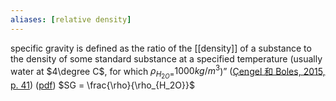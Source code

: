 ```yaml
---
aliases: [relative density]
---
```

specific gravity is defined as the ratio of the [[density]] of a substance to the density of some standard substance at a specified temperature (usually water at $4\degree C$, for which $\rho_{H_{2O} =}1000 kg/m^3$)” ([Çengel 和 Boles, 2015, p. 41](zotero://select/library/items/FCMSUVW2)) ([pdf](zotero://open-pdf/library/items/DFP6L6PZ?page=41&annotation=9RVKJNSM))
$SG = \frac{\rho}{\rho_{H_2O}}$
